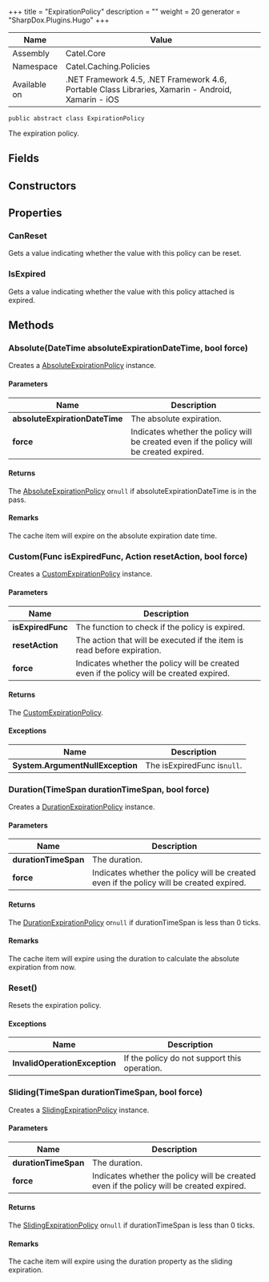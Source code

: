 

+++
title = "ExpirationPolicy" 
description = ""
weight = 20
generator = "SharpDox.Plugins.Hugo"
+++

Name|Value
---|---
Assembly|Catel.Core
Namespace|Catel.Caching.Policies
Available on|.NET Framework 4.5, .NET Framework 4.6, Portable Class Libraries, Xamarin - Android, Xamarin - iOS

```
public abstract class ExpirationPolicy
```

The expiration policy.

## Fields

## Constructors

## Properties

### CanReset

Gets a value indicating whether the value with this policy can be reset.

### IsExpired

Gets a value indicating whether the value with this policy attached is expired.

## Methods

### Absolute(DateTime absoluteExpirationDateTime, bool force)

Creates a [AbsoluteExpirationPolicy](#) instance.

#### Parameters

Name|Description
---|---
**absoluteExpirationDateTime**|The absolute expiration.
**force**|Indicates whether the policy will be created even if the policy will be created expired.

#### Returns

The [AbsoluteExpirationPolicy](#) or`null` if absoluteExpirationDateTime is in the pass.

#### Remarks

The cache item will expire on the absolute expiration date time.

### Custom(Func<bool> isExpiredFunc, Action resetAction, bool force)

Creates a [CustomExpirationPolicy](#) instance.

#### Parameters

Name|Description
---|---
**isExpiredFunc**|The function to check if the policy is expired.
**resetAction**|The action that will be executed if the item is read before expiration.
**force**|Indicates whether the policy will be created even if the policy will be created expired.

#### Returns

The [CustomExpirationPolicy](#).

#### Exceptions

Name|Description
---|---
**System.ArgumentNullException**|The isExpiredFunc is`null`.

### Duration(TimeSpan durationTimeSpan, bool force)

Creates a [DurationExpirationPolicy](#) instance.

#### Parameters

Name|Description
---|---
**durationTimeSpan**|The duration.
**force**|Indicates whether the policy will be created even if the policy will be created expired.

#### Returns

The [DurationExpirationPolicy](#) or`null` if durationTimeSpan is less than 0 ticks.

#### Remarks

The cache item will expire using the duration to calculate the absolute expiration from now.

### Reset()

Resets the expiration policy.

#### Exceptions

Name|Description
---|---
**InvalidOperationException**|If the policy do not support this operation.

### Sliding(TimeSpan durationTimeSpan, bool force)

Creates a [SlidingExpirationPolicy](#) instance.

#### Parameters

Name|Description
---|---
**durationTimeSpan**|The duration.
**force**|Indicates whether the policy will be created even if the policy will be created expired.

#### Returns

The [SlidingExpirationPolicy](#) or`null` if durationTimeSpan is less than 0 ticks.

#### Remarks

The cache item will expire using the duration property as the sliding expiration.

